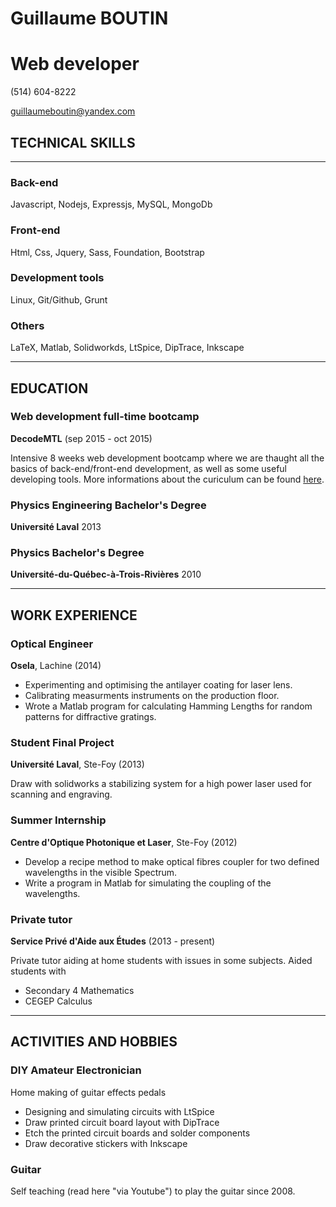 # Guillaume BOUTIN
# Web developer

(514) 604-8222

guillaumeboutin@yandex.com

##   TECHNICAL SKILLS
- - -
###  Back-end
Javascript, Nodejs, Expressjs, MySQL, MongoDb

### Front-end
Html, Css, Jquery, Sass, Foundation, Bootstrap

### Development tools
Linux, Git/Github, Grunt

### Others
LaTeX, Matlab, Solidworkds, LtSpice, DipTrace, Inkscape
- - -

##  EDUCATION
### Web development full-time bootcamp
**DecodeMTL** (sep 2015 - oct 2015)

Intensive 8 weeks web development bootcamp where we are thaught all the basics
of back-end/front-end development, as well as some useful developing tools. More
informations about the curiculum can be found
[here](http://www.decodemtl.com/web-development-full-time/).

### Physics Engineering Bachelor's Degree
**Université Laval** 2013

### Physics Bachelor's Degree
**Université-du-Québec-à-Trois-Rivières** 2010

- - -

##  WORK EXPERIENCE

### Optical Engineer
**Osela**, Lachine (2014)

*   Experimenting and optimising the antilayer coating for laser lens.
*   Calibrating measurments instruments on the production floor.
*   Wrote a Matlab program for calculating Hamming Lengths for random patterns
for diffractive gratings.

### Student Final Project
**Université Laval**, Ste-Foy (2013)

Draw with solidworks a stabilizing system for a high power laser used for
scanning and engraving.

### Summer Internship
**Centre d'Optique Photonique et Laser**, Ste-Foy (2012)

*   Develop a recipe method to make optical fibres coupler for two defined
wavelengths in the visible Spectrum.
*   Write a program in Matlab for simulating the coupling of the wavelengths.

### Private tutor
**Service Privé d'Aide aux Études** (2013 - present)

Private tutor aiding at home students with issues in some subjects. Aided
students with

*   Secondary 4 Mathematics
*   CEGEP Calculus

- - -

##  ACTIVITIES AND HOBBIES
### DIY Amateur Electronician

Home making of guitar effects pedals
*   Designing and simulating circuits with LtSpice
*   Draw printed circuit board layout with DipTrace
*   Etch the printed circuit boards and solder components
*   Draw decorative stickers with Inkscape

### Guitar
Self teaching (read here "via Youtube") to play the guitar since 2008.
